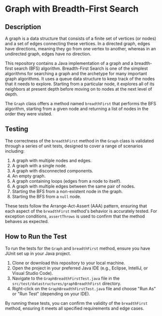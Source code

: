 # Graph with Breadth-First Search

[//]: # (Used ChatGPT to generate this description and how to run the test.)

## Description

A graph is a data structure that consists of a finite set of vertices (or nodes) and a set of edges connecting these vertices. In a directed graph, edges have directions, meaning they go from one vertex to another, whereas in an undirected graph, edges have no direction.

This repository contains a Java implementation of a graph and a breadth-first search (BFS) algorithm. Breadth-First Search is one of the simplest algorithms for searching a graph and the archetype for many important graph algorithms. It uses a queue data structure to keep track of the nodes that it needs to explore. Starting from a particular node, it explores all of its neighbors at present depth before moving on to nodes at the next level of depth.

The `Graph` class offers a method named `breadthFirst` that performs the BFS algorithm, starting from a given node and returning a list of nodes in the order they were visited.

## Testing

The correctness of the `breadthFirst` method in the `Graph` class is validated through a series of unit tests, designed to cover a range of scenarios including:

1. A graph with multiple nodes and edges.
2. A graph with a single node.
3. A graph with disconnected components.
4. An empty graph.
5. A graph containing loops (edges from a node to itself).
6. A graph with multiple edges between the same pair of nodes.
7. Starting the BFS from a non-existent node in the graph.
8. Starting the BFS from a `null` node.

These tests follow the Arrange-Act-Assert (AAA) pattern, ensuring that each aspect of the `breadthFirst` method's behavior is accurately tested. For exception conditions, `assertThrows` is used to confirm that the method behaves as expected.

## How to Run the Test

To run the tests for the `Graph` and `breadthFirst` method, ensure you have JUnit set up in your Java project.

1. Clone or download this repository to your local machine.
2. Open the project in your preferred Java IDE (e.g., Eclipse, IntelliJ, or Visual Studio Code).
3. Navigate to the `GraphBreadthFirstTest.java` file in the `src/test/datastructures/graphBreadthFirst` directory.
4. Right-click on the `GraphBreadthFirstTest.java` file and choose "Run As" or "Run Test" (depending on your IDE).

By running these tests, you can confirm the validity of the `breadthFirst` method, ensuring it meets all specified requirements and edge cases.
